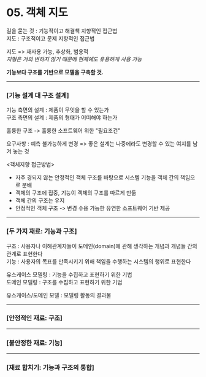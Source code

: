 # 05. 객체 지도 #
    
길을 묻는 것 : 기능적이고 해결책 지향적인 접근법  
지도 : 구조적이고 문제 지향적인 접근법  
  
지도 => 재사용 가능, 추상화, 범용적  
*지형은 거의 변하지 않기 때문에 현재에도 유용하게 사용 가능*
  
<b>기능보다 구조를 기반으로 모델을 구축할 것.</b>   

 -----------------
 ### [기능 설계 대 구조 설계] ###
 기능 측면의 설계 : 제품이 무엇을 할 수 있는가  
 구조 측면의 설계 : 제품의 형태가 어떠해야 하는가  
   
 훌륭한 구조 -> 훌륭한 소프트웨어 위한 "필요조건"  
   
 요구사항 : 예측 불가능하게 변경 => 좋은 설계는 나중에라도 변경할 수 있는 여지를 남겨 놓는 것  
   
 <객체지향 접근방법>  
 - 자주 경되지 않는 안정적인 객체 구조를 바탕으로 시스템 기능을 객체 간의 책임으로 분배
 - 객체의 구조에 집중, 기능이 객체의 구조를 따르게 만듦
 - 객체 간의 구조는 유지
 - 안정적인 객체 구조 -> 변경 수용 가능한 유연한 소프트웨어 기반 제공
 
  -----------------
 ### [두 가지 재료: 기능과 구조] ### 
 구조 : 사용자나 이해관계자들이 도메인(domain)에 관해 생각하는 개념과 개념들 간의 관계로 표현한다  
 기능 : 사용자의 목표를 만족시키기 위해 책임을 수행하는 시스템의 행위로 표현한다  
   
 유스케이스 모델링 : 기능을 수집하고 표현하기 위한 기법  
 도메인 모델링 : 구조를 수집하고 표현하기 위한 기법  
   
 유스케이스/도메인 모델 : 모델링 활동의 결과물  
   
  -----------------
 ### [안정적인 재료: 구조] ### 
 
 
  -----------------
 ### [불안정한 재료: 기능] ### 
 
  -----------------
 ### [재료 합치기: 기능과 구조의 통합] ### 
